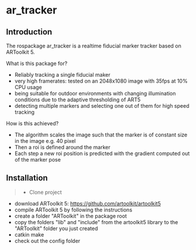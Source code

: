 # ar_tracker

## Introduction

The rospackage ar_tracker is a realtime fiducial marker tracker based on ARToolkit 5. 

What is this package for?
- Reliably tracking a single fiducial maker
- very high framerates: tested on an 2048x1080 image with 35fps at 10% CPU usage
- being suitable for outdoor environments with changing illumination conditions due to the adaptive thresholding of ART5
- detecting multiple markers and selecting one out of them for high speed tracking

How is this achieved?
- The algorithm scales the image such that the marker is of constant size in the image e.g. 40 pixel
- Then a roi is defined around the marker
- Each step a new roi position is predicted with the gradient computed out of the marker pose

## Installation

>- Clone project 
- download ARToolkit 5: https://github.com/artoolkit/artoolkit5
- compile ARToolkit 5 by following the instructions
- create a folder "ARToolkit" in the package root
- copy the folders "lib" and "include" from the artoolkit5 library to the "ARToolkit" folder you just created
- catkin make
- check out the config folder
